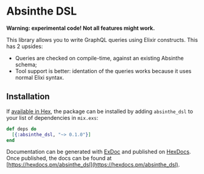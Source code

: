 # Absinthe DSL

**Warning: experimental code! Not all features might work.**

This library allows you to write GraphQL queries using Elixir
constructs. This has 2 upsides:

* Queries are checked on compile-time, against an existing Absinthe schema;
* Tool support is better: identation of the queries works because it uses normal Elixi syntax.



## Installation

If [available in Hex](https://hex.pm/docs/publish), the package can be installed
by adding `absinthe_dsl` to your list of dependencies in `mix.exs`:

```elixir
def deps do
  [{:absinthe_dsl, "~> 0.1.0"}]
end
```

Documentation can be generated with [ExDoc](https://github.com/elixir-lang/ex_doc)
and published on [HexDocs](https://hexdocs.pm). Once published, the docs can
be found at [https://hexdocs.pm/absinthe_dsl](https://hexdocs.pm/absinthe_dsl).
